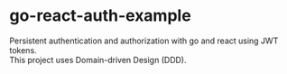 # go-react-auth-example
Persistent authentication and authorization with go and react using JWT tokens.\
This project uses Domain-driven Design (DDD).
